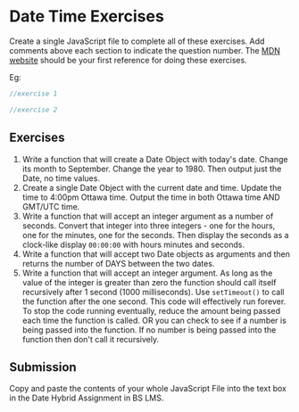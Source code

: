 # Date Time Exercises

Create a single JavaScript file to complete all of these exercises. Add comments above each section to indicate the question number. The [MDN website](https://developer.mozilla.org/en-US/docs/Web/JavaScript/Reference/Global_Objects/Date) should be your first reference for doing these exercises.

Eg:

```js
//exercise 1

//exercise 2
```

## Exercises

1. Write a function that will create a Date Object with today's date. Change its month to September. Change the year to 1980. Then output just the Date, no time values.
2. Create a single Date Object with the current date and time. Update the time to 4:00pm Ottawa time. Output the time in both Ottawa time AND GMT/UTC time.
3. Write a function that will accept an integer argument as a number of seconds. Convert that integer into three integers - one for the hours, one for the minutes, one for the seconds. Then display the seconds as a clock-like display `00:00:00` with hours minutes and seconds.
4. Write a function that will accept two Date objects as arguments and then returns the number of DAYS between the two dates.
5. Write a function that will accept an integer argument. As long as the value of the integer is greater than zero the function should call itself recursively after 1 second (1000 milliseconds). Use `setTimeout()` to call the function after the one second. This code will effectively run forever. To stop the code running eventually, reduce the amount being passed each time the function is called. OR you can check to see if a number is being passed into the function. If no number is being passed into the function then don't call it recursively.

## Submission

Copy and paste the contents of your whole JavaScript File into the text box in the Date Hybrid Assignment in BS LMS.
